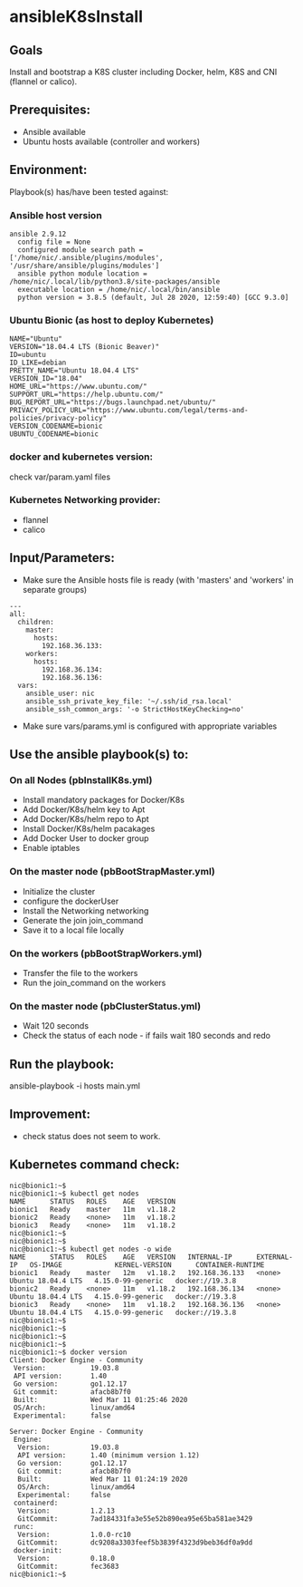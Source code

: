# ansibleK8sInstall

## Goals
Install and bootstrap a K8S cluster including Docker, helm, K8S and CNI (flannel or calico).

## Prerequisites:
- Ansible available
- Ubuntu hosts available (controller and workers)

## Environment:
Playbook(s) has/have been tested against:
### Ansible host version
```
ansible 2.9.12
  config file = None
  configured module search path = ['/home/nic/.ansible/plugins/modules', '/usr/share/ansible/plugins/modules']
  ansible python module location = /home/nic/.local/lib/python3.8/site-packages/ansible
  executable location = /home/nic/.local/bin/ansible
  python version = 3.8.5 (default, Jul 28 2020, 12:59:40) [GCC 9.3.0]
  ```

### Ubuntu Bionic (as host to deploy Kubernetes)
```
NAME="Ubuntu"
VERSION="18.04.4 LTS (Bionic Beaver)"
ID=ubuntu
ID_LIKE=debian
PRETTY_NAME="Ubuntu 18.04.4 LTS"
VERSION_ID="18.04"
HOME_URL="https://www.ubuntu.com/"
SUPPORT_URL="https://help.ubuntu.com/"
BUG_REPORT_URL="https://bugs.launchpad.net/ubuntu/"
PRIVACY_POLICY_URL="https://www.ubuntu.com/legal/terms-and-policies/privacy-policy"
VERSION_CODENAME=bionic
UBUNTU_CODENAME=bionic
```

### docker and kubernetes version:
check var/param.yaml files

### Kubernetes Networking provider:
- flannel
- calico

## Input/Parameters:
- Make sure the Ansible hosts file is ready (with 'masters' and 'workers' in separate groups)
```
---
all:
  children:
    master:
      hosts:
        192.168.36.133:
    workers:
      hosts:
        192.168.36.134:
        192.168.36.136:
  vars:
    ansible_user: nic
    ansible_ssh_private_key_file: '~/.ssh/id_rsa.local'
    ansible_ssh_common_args: '-o StrictHostKeyChecking=no'
```

- Make sure vars/params.yml is configured with appropriate variables

## Use the ansible playbook(s) to:
### On all Nodes (pbInstallK8s.yml)
- Install mandatory packages for Docker/K8s
- Add Docker/K8s/helm key to Apt
- Add Docker/K8s/helm repo to Apt
- Install Docker/K8s/helm pacakages
- Add Docker User to docker group
- Enable iptables
### On the master node (pbBootStrapMaster.yml)
- Initialize the cluster
- configure the dockerUser
- Install the Networking networking
- Generate the join join_command
- Save it to a local file locally
### On the workers (pbBootStrapWorkers.yml)
- Transfer the file to the workers
- Run the join_command on the workers
### On the master node (pbClusterStatus.yml)
- Wait 120 seconds
- Check the status of each node - if fails wait 180 seconds and redo

## Run the playbook:
ansible-playbook -i hosts main.yml

## Improvement:
- check status does not seem to work.

## Kubernetes command check:
```
nic@bionic1:~$
nic@bionic1:~$ kubectl get nodes
NAME      STATUS   ROLES    AGE   VERSION
bionic1   Ready    master   11m   v1.18.2
bionic2   Ready    <none>   11m   v1.18.2
bionic3   Ready    <none>   11m   v1.18.2
nic@bionic1:~$
nic@bionic1:~$
nic@bionic1:~$ kubectl get nodes -o wide
NAME      STATUS   ROLES    AGE   VERSION   INTERNAL-IP      EXTERNAL-IP   OS-IMAGE             KERNEL-VERSION      CONTAINER-RUNTIME
bionic1   Ready    master   12m   v1.18.2   192.168.36.133   <none>        Ubuntu 18.04.4 LTS   4.15.0-99-generic   docker://19.3.8
bionic2   Ready    <none>   11m   v1.18.2   192.168.36.134   <none>        Ubuntu 18.04.4 LTS   4.15.0-99-generic   docker://19.3.8
bionic3   Ready    <none>   11m   v1.18.2   192.168.36.136   <none>        Ubuntu 18.04.4 LTS   4.15.0-99-generic   docker://19.3.8
nic@bionic1:~$
nic@bionic1:~$
nic@bionic1:~$
nic@bionic1:~$
nic@bionic1:~$ docker version
Client: Docker Engine - Community
 Version:           19.03.8
 API version:       1.40
 Go version:        go1.12.17
 Git commit:        afacb8b7f0
 Built:             Wed Mar 11 01:25:46 2020
 OS/Arch:           linux/amd64
 Experimental:      false

Server: Docker Engine - Community
 Engine:
  Version:          19.03.8
  API version:      1.40 (minimum version 1.12)
  Go version:       go1.12.17
  Git commit:       afacb8b7f0
  Built:            Wed Mar 11 01:24:19 2020
  OS/Arch:          linux/amd64
  Experimental:     false
 containerd:
  Version:          1.2.13
  GitCommit:        7ad184331fa3e55e52b890ea95e65ba581ae3429
 runc:
  Version:          1.0.0-rc10
  GitCommit:        dc9208a3303feef5b3839f4323d9beb36df0a9dd
 docker-init:
  Version:          0.18.0
  GitCommit:        fec3683
nic@bionic1:~$
```
